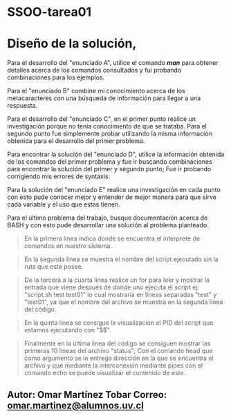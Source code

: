 # SSOO-tarea01
# Diseño de la solución,
Para el desarrollo del "enunciado A", utilice el comando ***man*** para obtener detalles acerca de los comandos consultados y fui probando combinaciones para los ejemplos.

Para el "enunciado B" combine mi conocimiento acerca de los metacaracteres con una búsqueda de información para llegar a una respuesta.

Para el desarrollo del "enunciado C", en el primer punto realice un investigación porque no tenia conocimiento de que se trataba. Para el segundo punto fue simplemente probar utilizando la misma información obtenida para el desarrollo del primer problema.

Para encontrar la solución del "enunciado D", utilice la información obtenida de los comandos del primer problema y fue ir buscando combinaciones para encontrar la solución del primer y segundo punto; Fue ir probando corrigiendo mis errores de syntaxis.

Para la solución del "enunciado E" realice una investigación en cada punto con esto pude conocer mejor y entender de mejor manera para que sirve cada variable y el uso que estas tienen.

Para el último problema del trabajo, busque documentación acerca de BASH y con esto pude desarrollar una solución al problema planteado.
>En la primera linea indica donde se encuentra el interprete de comandos en nuestro sistema.

>En la segunda linea se muestra el nombre del script ejecutado sin la ruta que este posee.

>De la tercera a la cuarta linea realice un for para leer y mostrar la entrada que viene después de donde uno ejecuta el script ej: "script.sh test test01" lo cual mostraría en líneas separadas "test" y "test01", ya que el nombre del archivo se muestra en la segunda linea del código.

>En la quinta linea se consigue la visualización el PID del script que estamos ejecutando con "$$".

>Finalmente en la última linea del código se consiguen mostrar las primeras 10 lineas del archivo "status"; Con el comando head que como argumento se le entrega dirección en la que se encuentra el archivo y que mediante la interconexión mediante pipes con el comando echo se puede visualizar el contenido de este.

## Autor: Omar Martínez Tobar Correo: omar.martinez@alumnos.uv.cl
